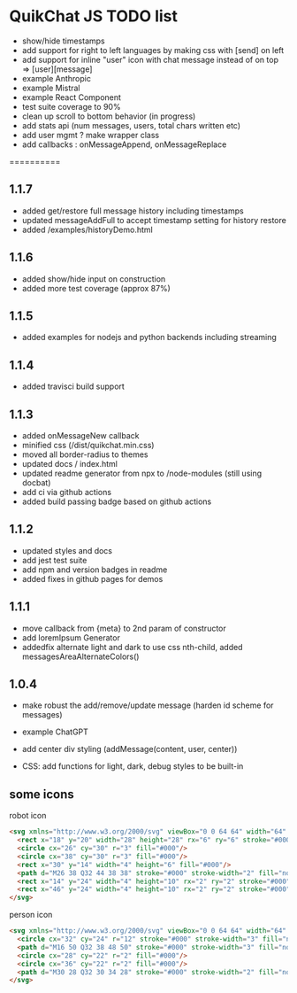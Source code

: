 # QuikChat JS TODO list

* show/hide timestamps
* add support for right to left languages by making css with [send] on left
* add support for inline "user" icon with chat message instead of on top => [user][message]
* example Anthropic
* example Mistral
* example React Component
* test suite coverage to 90%
* clean up scroll to bottom behavior (in progress)
* add stats api (num messages, users, total chars written etc)
* add user mgmt  ? make wrapper class
* add callbacks : onMessageAppend, onMessageReplace

==========

## 1.1.7

* added get/restore full message history including timestamps
* updated messageAddFull to accept timestamp setting for history restore
* added /examples/historyDemo.html

## 1.1.6

* added show/hide input on construction
* added more test coverage (approx 87%)

## 1.1.5

* added  examples for nodejs and python backends including streaming

## 1.1.4

* added  travisci build support

## 1.1.3

* added onMessageNew callback
* minified css (/dist/quikchat.min.css)
* moved all border-radius to themes
* updated docs / index.html
* updated readme generator from npx to /node-modules (still using docbat)
* add ci via github actions
* added build passing badge based on github actions

## 1.1.2 

* updated styles and docs
* add jest test suite
* add npm and version badges in readme
* added fixes in github pages for demos

## 1.1.1 

* move callback from {meta} to 2nd param of constructor
* add loremIpsum Generator
* addedfix alternate light and dark to use css nth-child, added messagesAreaAlternateColors()

## 1.0.4

* make robust the add/remove/update message (harden id scheme for messages)
* example ChatGPT

* add center div styling (addMessage(content, user, center))
* CSS: add functions for light, dark, debug styles to be built-in

## some icons

robot icon

```html
<svg xmlns="http://www.w3.org/2000/svg" viewBox="0 0 64 64" width="64" height="64">
  <rect x="18" y="20" width="28" height="28" rx="6" ry="6" stroke="#000" stroke-width="3" fill="none"/>
  <circle cx="26" cy="30" r="3" fill="#000"/>
  <circle cx="38" cy="30" r="3" fill="#000"/>
  <rect x="30" y="14" width="4" height="6" fill="#000"/>
  <path d="M26 38 Q32 44 38 38" stroke="#000" stroke-width="2" fill="none"/>
  <rect x="14" y="24" width="4" height="10" rx="2" ry="2" stroke="#000" stroke-width="3" fill="none"/>
  <rect x="46" y="24" width="4" height="10" rx="2" ry="2" stroke="#000" stroke-width="3" fill="none"/>
</svg>
```

person icon

```html
<svg xmlns="http://www.w3.org/2000/svg" viewBox="0 0 64 64" width="64" height="64">
  <circle cx="32" cy="24" r="12" stroke="#000" stroke-width="3" fill="none"/>
  <path d="M16 50 Q32 38 48 50" stroke="#000" stroke-width="3" fill="none"/>
  <circle cx="28" cy="22" r="2" fill="#000"/>
  <circle cx="36" cy="22" r="2" fill="#000"/>
  <path d="M30 28 Q32 30 34 28" stroke="#000" stroke-width="2" fill="none"/>
</svg>

```
